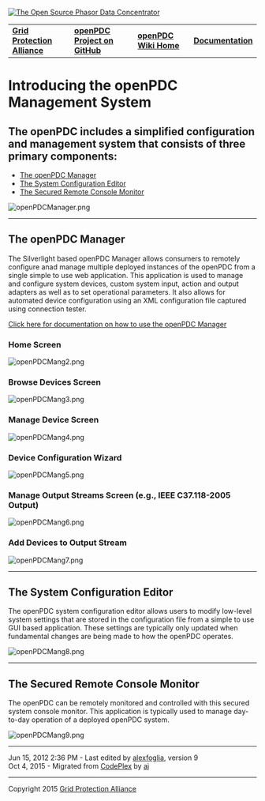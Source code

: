 [![The Open Source Phasor Data Concentrator](openPDC_Logo.png)](openPDC_Home.md)

|   |   |   |   |
|---|---|---|---|
| **[Grid Protection Alliance](http://www.gridprotectionalliance.org)** | **[openPDC Project on GitHub](https://github.com/GridProtectionAlliance/openPDC)** | **[openPDC Wiki Home](openPDC_Home.md)** | **[Documentation](openPDC_Documentation_Home.md)** |

# Introducing the openPDC Management System

## The openPDC includes a simplified configuration and management system that consists of three primary components:

- [The openPDC Manager](#the-openpdc-manager)
- [The System Configuration Editor](#the-system-configuration-editor)
- [The Secured Remote Console Monitor](#the-secured-remote-console-monitor)

![openPDCManager.png](Introducing_the_openPDC_Manager.files/openPDCMang1.png "openPDCManager.png")

---

## The openPDC Manager

The Silverlight based openPDC Manager allows consumers to remotely configure anad manage multiple deployed instances of the openPDC from a single simple to use web application. This application is used to manage and configure system devices, custom system input, action and output adapters as well as to set operational parameters. It also allows for automated device configuration using an XML configuration file captured using connection tester.

[Click here for documentation on how to use the openPDC Manager](openPDC_Manager_Configuration.md)

### Home Screen

![openPDCMang2.png](Introducing_the_openPDC_Manager.files/openPDCMang2.png "openPDCMang2.png")

### Browse Devices Screen

![openPDCMang3.png](Introducing_the_openPDC_Manager.files/openPDCMang3.png "openPDCMang3.png")

### Manage Device Screen

![openPDCMang4.png](Introducing_the_openPDC_Manager.files/openPDCMang4.png "openPDCMang4.png")

### Device Configuration Wizard

![openPDCMang5.png](Introducing_the_openPDC_Manager.files/openPDCMang5.png "openPDCMang5.png")

### Manage Output Streams Screen (e.g., IEEE C37.118-2005 Output)

![openPDCMang6.png](Introducing_the_openPDC_Manager.files/openPDCMang6.png "openPDCMang6.png")

### Add Devices to Output Stream

![openPDCMang7.png](Introducing_the_openPDC_Manager.files/openPDCMang7.png "openPDCMang7.png")

---

## The System Configuration Editor</h2>

The openPDC system configuration editor allows users to modify low-level system settings that are stored in the configuration file from a simple to use GUI based application. These settings are typically only updated when fundamental changes are being made to how the openPDC operates.

![openPDCMang8.png](Introducing_the_openPDC_Manager.files/openPDCMang8.png "openPDCMang8.png")

---

## The Secured Remote Console Monitor

The openPDC can be remotely monitored and controlled with this secured system console monitor. This application is typically used to manage day-to-day operation of a deployed openPDC system.

![openPDCMang9.png](Introducing_the_openPDC_Manager.files/openPDCMang9.png "openPDCMang9.png")

---

Jun 15, 2012 2:36 PM - Last edited by [alexfoglia](Contributors/alexfoglia.md), version 9  
Oct 4, 2015 - Migrated from [CodePlex](http://openpdc.codeplex.com/wikipage?title=Introducing%20the%20openPDC%20Manager) by [aj](https://github.com/ajstadlin)

---

Copyright 2015 [Grid Protection Alliance](http://www.gridprotectionalliance.org)